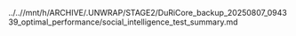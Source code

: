 ../..//mnt/h/ARCHIVE/.UNWRAP/STAGE2/DuRiCore_backup_20250807_094339_optimal_performance/social_intelligence_test_summary.md